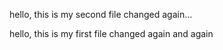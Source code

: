
hello, this is my second file changed again...

hello, this is my first file changed again and again
